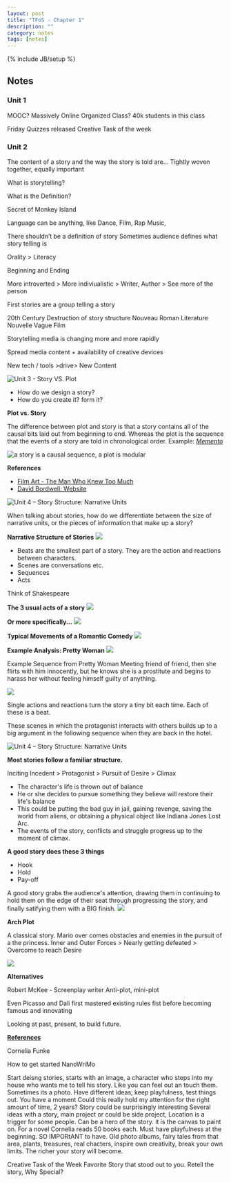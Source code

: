 ```yaml
---
layout: post
title: "TFoS - Chapter 1"
description: ""
category: notes
tags: [notes]
---
```

{% include JB/setup %}

## Notes

### Unit 1
MOOC?
Massively Online Organized Class?
40k students in this class

Friday Quizzes released
Creative Task of the week

### Unit 2
The content of a story and the way the story is told are…
Tightly woven together, equally important

What is storytelling?

What is the Definition?

Secret of Monkey Island

Language can be anything, like Dance, Film, Rap Music,

There shouldn’t be a definition of story
Sometimes audience defines what story telling is

Orality > Literacy

Beginning and Ending

More introverted > More indiviualistic > Writer, Author > See more of the person

First stories are a group telling a story

20th Century Destruction of story structure 
Nouveau Roman Literature
Nouvelle Vague Film

Storytelling media is changing more and more rapidly

Spread media content + availability of creative devices 

New tech / tools >drive> New Content

<img src="{{ BASE_PATH }}/images/c1u3/title.png" alt="Unit 3 - Story VS. Plot">

- How do we design a story?
- How do you create it? form it?

**Plot vs. Story**

The difference between plot and story is that a story contains all of the causal bits laid out from beginning to end. Whereas the plot is the sequence that the events of a story are told in chronological order. Example: *[Memento](http://www.imdb.com/title/tt0209144/?ref_=nv_sr_1)*

<img src="{{ BASE_PATH }}/images/c1u3/diagram.png" alt="a story is a causal sequence, a plot is modular">

**References**

- [Film Art - The Man Who Knew Too Much](http://www.criterion.com/current/posts/2656-film-art-on-the-man-who-knew-too-much?__hstc=162494947.6a0d501c80dec39cf45fb9c021f13409.1382733536175.1383684659299.1384309673841.5&__hssc=162494947.5.1384309673841&__hsfp=1511747414)
- [David Bordwell: Website](http://www.davidbordwell.net/filmart/?__hstc=162494947.6a0d501c80dec39cf45fb9c021f13409.1382733536175.1383684659299.1384309673841.5&__hssc=162494947.5.1384309673841&__hsfp=1511747414)

<img src="{{ BASE_PATH }}/images/c1u4/title.png" alt="Unit 4 – Story Structure: Narrative Units">

When talking about stories, how do we differentiate between the size of narrative units, or the pieces of information that make up a story?

**Narrative Structure of Stories**
<img src="{{ BASE_PATH }}/images/c1u4/diagram-1.png">
- Beats are the smallest part of a story. They are the action and reactions between characters.
- Scenes are conversations etc.
- Sequences
- Acts

Think of Shakespeare

**The 3 usual acts of a story**
<img src="{{ BASE_PATH }}/images/c1u4/diagram-2.png">

**Or more specifically...**
<img src="{{ BASE_PATH }}/images/c1u4/diagram-3.png">

**Typical Movements of a Romantic Comedy**
<img src="{{ BASE_PATH }}/images/c1u4/diagram-4.png">

**Example Analysis: Pretty Woman**
<img src="{{ BASE_PATH }}/images/c1u4/diagram-5.png">

Example Sequence from Pretty Woman
Meeting friend of friend, then she flirts with him innocently, but he knows she is a prostitute and begins to harass her without feeling himself guilty of anything.

<img src="{{ BASE_PATH }}/images/c1u4/diagram-6.png">

Single actions and reactions turn the story a tiny bit each time. Each of these is a beat.

These scenes in which the protagonist interacts with others builds up to a big argument in the following sequence when they are back in the hotel.

<img src="{{ BASE_PATH }}/images/c1u5/title.png" alt="Unit 4 – Story Structure: Narrative Units">

**Most stories follow a familiar structure.**

Inciting Incedent > Protagonist > Pursuit of Desire > Climax

- The character's life is thrown out of balance
- He or she decides to pursue something they believe will restore their life's balance
- This could be putting the bad guy in jail, gaining revenge, saving the world from aliens, or obtaining a physical object like Indiana Jones Lost Arc.
- The events of the story, conflicts and struggle progress up to the moment of climax.

**A good story does these 3 things**
- Hook
- Hold
- Pay-off

A good story grabs the audience's attention, drawing them in continuing to hold them on the edge of their seat through progressing the story, and finally satifying them with a BIG finish.
<img src="{{ BASE_PATH }}/images/c1u5/diagram-2.png">

**Arch Plot**

A classical story. Mario over comes obstacles and enemies in the pursuit of a the princess.
Inner and Outer Forces > Nearly getting defeated > Overcome to reach Desire

<img src="{{ BASE_PATH }}/images/c1u5/diagram-1.png">

**Alternatives**

Robert McKee - Screenplay writer
Anti-plot, mini-plot

Even Picasso and Dali first mastered existing rules fist before becoming famous and innovating

Looking at past, present, to build future.

**[References](https://iversity.org/my/courses/the-future-of-storytelling/lesson_units/2753)**

Cornelia Funke

How to get started
NanoWriMo

Start deisng stories, starts with an image, a character who steps into my house who wants me to tell his story. Like you can feel out an touch them. Sometimes its a photo. Have different ideas, keep playfulness, test things out.
You have a moment
Could this really hold my attention for the right amount of time, 2 years?
Story could be surprisingly interesting
Several ideas with a story, main project or could be side project,
Location is a trigger for some people. Can be a hero of the story. it is the canvas to paint on.
For a novel Cornelia reads 50 books each.
Must have playfulness at the beginning. SO IMPORtANT to have.
Old photo albums, fairy tales from that area, plants, treasures, real chacters, inspire own creativity, break your own limits. The richer your story will become.

Creative Task of the Week
Favorite Story that stood out to you.
Retell the story, Why Special?

